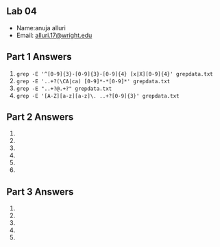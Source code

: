 ## Lab 04

- Name:anuja alluri
- Email: alluri.17@wright.edu

## Part 1 Answers

1. `grep -E '^[0-9]{3}-[0-9]{3}-[0-9]{4} [x|X][0-9]{4}' grepdata.txt`
2. `grep -E '..+?(\CA|ca) [0-9]*-*[0-9]*' grepdata.txt`
3. `grep -E "..+?@.+?" grepdata.txt`
4. `grep -E '[A-Z][a-z][a-z]\. ..+?[0-9]{3}' grepdata.txt`

## Part 2 Answers

1.
2.
3.
4.
5.
6.

## Part 3 Answers

1.
2.
3.
4.
5.
